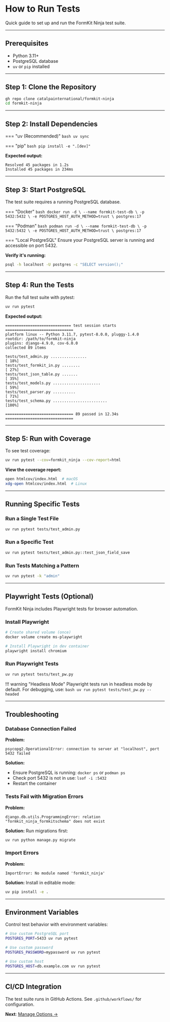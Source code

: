 # How to Run Tests

Quick guide to set up and run the FormKit Ninja test suite.

---

## Prerequisites

- Python 3.11+
- PostgreSQL database
- `uv` or `pip` installed

---

## Step 1: Clone the Repository

```bash
gh repo clone catalpainternational/formkit-ninja
cd formkit-ninja
```

---

## Step 2: Install Dependencies

=== "uv (Recommended)"
    ```bash
    uv sync
    ```

=== "pip"
    ```bash
    pip install -e ".[dev]"
    ```

**Expected output:**
```
Resolved 45 packages in 1.2s
Installed 45 packages in 234ms
```

---

## Step 3: Start PostgreSQL

The test suite requires a running PostgreSQL database.

=== "Docker"
    ```bash
    docker run -d \
      --name formkit-test-db \
      -p 5432:5432 \
      -e POSTGRES_HOST_AUTH_METHOD=trust \
      postgres:17
    ```

=== "Podman"
    ```bash
    podman run -d \
      --name formkit-test-db \
      -p 5432:5432 \
      -e POSTGRES_HOST_AUTH_METHOD=trust \
      postgres:17
    ```

=== "Local PostgreSQL"
    Ensure your PostgreSQL server is running and accessible on port 5432.

**Verify it's running:**
```bash
psql -h localhost -U postgres -c "SELECT version();"
```

---

## Step 4: Run the Tests

Run the full test suite with pytest:

```bash
uv run pytest
```

**Expected output:**
```
============================= test session starts ==============================
platform linux -- Python 3.11.7, pytest-8.0.0, pluggy-1.4.0
rootdir: /path/to/formkit-ninja
plugins: django-4.9.0, cov-6.0.0
collected 89 items

tests/test_admin.py ................                                     [ 18%]
tests/test_formkit_in.py ........                                        [ 27%]
tests/test_json_table.py .......                                         [ 35%]
tests/test_models.py .....................                               [ 59%]
tests/test_parser.py ..........                                          [ 71%]
tests/test_schema.py ........................                            [100%]

============================== 89 passed in 12.34s ==============================
```

---

## Step 5: Run with Coverage

To see test coverage:

```bash
uv run pytest --cov=formkit_ninja --cov-report=html
```

**View the coverage report:**
```bash
open htmlcov/index.html  # macOS
xdg-open htmlcov/index.html  # Linux
```

---

## Running Specific Tests

### Run a Single Test File

```bash
uv run pytest tests/test_admin.py
```

### Run a Specific Test

```bash
uv run pytest tests/test_admin.py::test_json_field_save
```

### Run Tests Matching a Pattern

```bash
uv run pytest -k "admin"
```

---

## Playwright Tests (Optional)

FormKit Ninja includes Playwright tests for browser automation.

### Install Playwright

```bash
# Create shared volume (once)
docker volume create ms-playwright

# Install Playwright in dev container
playwright install chromium
```

### Run Playwright Tests

```bash
uv run pytest tests/test_pw.py
```

!!! warning "Headless Mode"
    Playwright tests run in headless mode by default. For debugging, use:
    ```bash
    uv run pytest tests/test_pw.py --headed
    ```

---

## Troubleshooting

### Database Connection Failed

**Problem:**
```
psycopg2.OperationalError: connection to server at "localhost", port 5432 failed
```

**Solution:**
- Ensure PostgreSQL is running: `docker ps` or `podman ps`
- Check port 5432 is not in use: `lsof -i :5432`
- Restart the container

### Tests Fail with Migration Errors

**Problem:**
```
django.db.utils.ProgrammingError: relation "formkit_ninja_formkitschema" does not exist
```

**Solution:**
Run migrations first:
```bash
uv run python manage.py migrate
```

### Import Errors

**Problem:**
```
ImportError: No module named 'formkit_ninja'
```

**Solution:**
Install in editable mode:
```bash
uv pip install -e .
```

---

## Environment Variables

Control test behavior with environment variables:

```bash
# Use custom PostgreSQL port
POSTGRES_PORT=5433 uv run pytest

# Use custom password
POSTGRES_PASSWORD=mypassword uv run pytest

# Use custom host
POSTGRES_HOST=db.example.com uv run pytest
```

---

## CI/CD Integration

The test suite runs in GitHub Actions. See `.github/workflows/` for configuration.

**Next**: [Manage Options →](manage-options.md)

